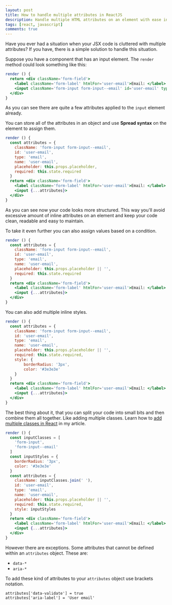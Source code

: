 ```yaml
---
layout: post
title: How to handle multiple attributes in ReactJS
description: Handle multiple HTML attributes on an element with ease in ReactJS
tags: [react, javascript]
comments: true
---
```


Have you ever had a situation when your JSX code is cluttered with multiple attributes?
If you have, there is a simple solution to handle this situation.

Suppose you have a component that has an input element. The `render` method could look something like this:

```jsx
render () {
  return <div className='form-field'>
    <label className='form-label' htmlFor='user-email'>Email: </label>
    <input className='form-input form-input--email' id='user-email' type='email' name='user-email' placeholder={this.props.placeholder} required>
  </div>	
}
```

As you can see there are quite a few attributes applied to the `input` element already.

You can store all of the attributes in an object and use **Spread syntax** on the element to assign them.

```jsx
render () {
  const attributes = {
    className: 'form-input form-input--email',
    id: 'user-email',
    type: 'email',
    name: 'user-email',
    placeholder: this.props.placeholder,
    required: this.state.required
  }
  return <div className='form-field'>
    <label className='form-label' htmlFor='user-email'>Email: </label>
    <input {...attributes}>
  </div>	
}
```
As you can see now your code looks more structured. This way you'll avoid excessive amount of inline attributes on an element and keep your code clean, readable and easy to maintain.

To take it even further you can also assign values based on a condition.
```jsx
render () {
  const attributes = {
    className: 'form-input form-input--email',
    id: 'user-email',
    type: 'email',
    name: 'user-email',
    placeholder: this.props.placeholder || '',
    required: this.state.required
  }
  return <div className='form-field'>
    <label className='form-label' htmlFor='user-email'>Email: </label>
    <input {...attributes}>
  </div>	
}
```

You can also add multiple inline styles.
```jsx
render () {
  const attributes = {
    className: 'form-input form-input--email',
    id: 'user-email',
    type: 'email',
    name: 'user-email',
    placeholder: this.props.placeholder || '',
    required: this.state.required,
    style: {
    	borderRadius: '3px',
    	color: '#3e3e3e'
    }
  }
  return <div className='form-field'>
    <label className='form-label' htmlFor='user-email'>Email: </label>
    <input {...attributes}>
  </div>	
}
```

The best thing about it, that you can split your code into small bits and then combine them all together. Like adding multiple classes. Learn how to [add multiple classes in React](http://nikitahl.com/how-to-assign-multiple-classes-in-react) in my article.
```jsx
render () {
  const inputClasses = [
    'form-input',
    'form-input--email'
  ]
  const inputStyles = {
    borderRadius: '3px',
    color: '#3e3e3e'
  }
  const attributes = {
    className: inputClasses.join(' '),
    id: 'user-email',
    type: 'email',
    name: 'user-email',
    placeholder: this.props.placeholder || '',
    required: this.state.required,
    style: inputStyles
  }
  return <div className='form-field'>
    <label className='form-label' htmlFor='user-email'>Email: </label>
    <input {...attributes}>
  </div>	
}
```

However there are exceptions. Some attributes that cannot be defined within an `attributes` object. These are:
* `data-*`
* `aria-*`

To add these kind of attributes to your `attributes` object use brackets notation.

```
attributes['data-validate'] = true
attributes['aria-label'] = 'User email'
```



